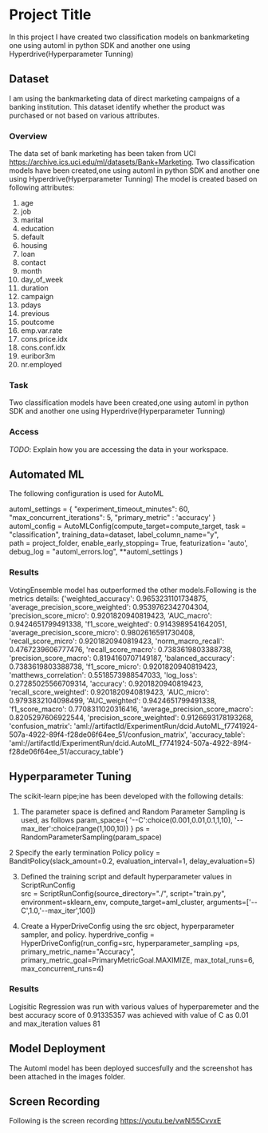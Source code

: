# Project Title
In this project I have created two classification models on bankmarketing one using automl in python SDK and another one using Hyperdrive(Hyperparameter Tunning)

## Dataset
I am using the bankmarketing data of direct marketing campaigns of a banking institution. This dataset identify whether the product was purchased or not based on various attributes.
### Overview
The data set of bank marketing has been taken from UCI https://archive.ics.uci.edu/ml/datasets/Bank+Marketing. Two classification models have been created,one using automl in python SDK and another one using Hyperdrive(Hyperparameter Tunning)
The model is created based on following attributes:
1. age
2. job
3. marital
4. education
5. default
6. housing
7. loan
8. contact
9. month
10. day_of_week
11. duration
12. campaign
13. pdays
14. previous
15. poutcome
16. emp.var.rate
17. cons.price.idx
18. cons.conf.idx
19. euribor3m
20. nr.employed

### Task
Two classification models have been created,one using automl in python SDK and another one using Hyperdrive(Hyperparameter Tunning)

### Access
*TODO*: Explain how you are accessing the data in your workspace.

## Automated ML
The following configuration is used for AutoML

automl_settings = {
    "experiment_timeout_minutes": 60,
    "max_concurrent_iterations": 5,
    "primary_metric" : 'accuracy'
}
automl_config = AutoMLConfig(compute_target=compute_target,
                             task = "classification",
                             training_data=dataset,
                             label_column_name="y",   
                             path = project_folder,
                             enable_early_stopping= True,
                             featurization= 'auto',
                             debug_log = "automl_errors.log",
                             **automl_settings
                            )    

### Results
VotingEnsemble model has outperformed the other models.Following is the metrics details:
{'weighted_accuracy': 0.9653231101734875,
 'average_precision_score_weighted': 0.9539762342704304,
 'precision_score_micro': 0.9201820940819423,
 'AUC_macro': 0.9424651799491338,
 'f1_score_weighted': 0.9143989541642051,
 'average_precision_score_micro': 0.9802616591730408,
 'recall_score_micro': 0.9201820940819423,
 'norm_macro_recall': 0.4767239606777476,
 'recall_score_macro': 0.7383619803388738,
 'precision_score_macro': 0.8194160707149187,
 'balanced_accuracy': 0.7383619803388738,
 'f1_score_micro': 0.9201820940819423,
 'matthews_correlation': 0.5518573988547033,
 'log_loss': 0.27285025566709314,
 'accuracy': 0.9201820940819423,
 'recall_score_weighted': 0.9201820940819423,
 'AUC_micro': 0.9793832104098499,
 'AUC_weighted': 0.9424651799491338,
 'f1_score_macro': 0.7708311020316416,
 'average_precision_score_macro': 0.8205297606922544,
 'precision_score_weighted': 0.9126693178193268,
 'confusion_matrix': 'aml://artifactId/ExperimentRun/dcid.AutoML_f7741924-507a-4922-89f4-f28de06f64ee_51/confusion_matrix',
 'accuracy_table': 'aml://artifactId/ExperimentRun/dcid.AutoML_f7741924-507a-4922-89f4-f28de06f64ee_51/accuracy_table'}

## Hyperparameter Tuning
The scikit-learn pipe;ine has been developed with the following details:
1. The parameter space is defined and Random Parameter Sampling is used, as follows
param_space={
    '--C':choice(0.001,0.01,0.1,1,10),
    '--max_iter':choice(range(1,100,10))
}
ps = RandomParameterSampling(param_space)

2 Specify the early termination Policy
policy = BanditPolicy(slack_amount=0.2,
                     evaluation_interval=1,
                     delay_evaluation=5)
					 
3. Defined the training script and default hyperparameter values in ScriptRunConfig  
src = ScriptRunConfig(source_directory="./",
                     script="train.py",
                     environment=sklearn_env,
                      compute_target=aml_cluster,
                     arguments=['--C',1.0,'--max_iter',100])

3. Create a HyperDriveConfig using the src object, hyperparameter sampler, and policy.
hyperdrive_config = HyperDriveConfig(run_config=src,
                                    hyperparameter_sampling =ps,
                                    primary_metric_name="Accuracy",
                                    primary_metric_goal=PrimaryMetricGoal.MAXIMIZE,
                                    max_total_runs=6,
                                    max_concurrent_runs=4)

### Results
Logisitic Regression was run with various values of hyperparemeter and the best accuracy score of 0.91335357 was achieved with value of C as 0.01 and max_iteration values 81

## Model Deployment
The Automl model has been deployed succesfully and the screenshot has been attached in the images folder.

## Screen Recording
Following is the screen recording
https://youtu.be/vwNl55CvvxE
